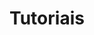 ---
category: tutoriais
title: Tutoriais
image: 'assets/img/pexels/scrabble-blog.webp'
permalink: "/category/tutoriais"
---